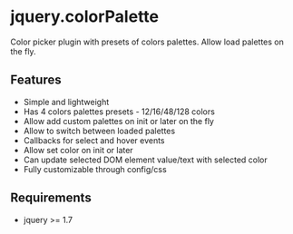 jquery.colorPalette
========

Color picker plugin with presets of colors palettes.
Allow load palettes on the fly.

Features
--------
 * Simple and lightweight
 * Has 4 colors palettes presets - 12/16/48/128 colors
 * Allow add custom palettes on init or later on the fly
 * Allow to switch between loaded palettes
 * Callbacks for select and hover events
 * Allow set color on init or later 
 * Can update selected DOM element value/text with selected color
 * Fully customizable through config/css

Requirements
--------
 * jquery >= 1.7
 